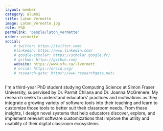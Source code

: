 ```yaml
---
layout: member
category: alumni
title: Laton Vermette
image: Laton_Vermette.jpg
role: PhD
permalink: 'people/laton_vermette'
order: vermette
social:
    # twitter: https://twitter.com/
    #linkedin: https://www.linkedin.com/
    # google-scholar: https://scholar.google.fr/
    # github: https://github.com/
    website: https://www.sfu.ca/~lvermett
    # orcid: https://orcid.org/
    # research-gate: https://www.researchgate.net/
---
```


I'm a third-year PhD student studying Computing Science at Simon Fraser University, supervised by Dr. Parmit Chilana and Dr. Joanna McGrenere. My research seeks to understand educators' practices and motivations as they integrate a growing variety of software tools into their teaching and learn to customize those tools to better suit their classroom needs. From these insights, I design novel systems that help educators discover, explore, and implement relevant software customizations that improve the utility and usability of their digital classroom ecosystems.
